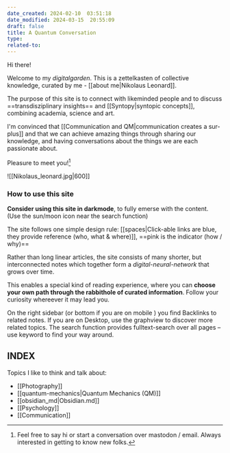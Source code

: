 ```yaml
---
date_created: 2024-02-10  03:51:18
date_modified: 2024-03-15  20:55:09
draft: false
title: A Quantum Conversation
type: 
related-to: 
---
```


Hi there!

Welcome to my *digitalgarden*.
This is a zettelkasten of collective knowledge, curated by me - [[about me|Nikolaus Leonard]].

The purpose of this site is to connect with likeminded people and to discuss ==transdisziplinary insights== and [[Syntopy|syntopic concepts]], combining academia, science and art.

I'm convinced that [[Communication and QM|communication creates a sur-plus]] and that we can achieve amazing things through sharing our knowledge, and having conversations about the things we are each passionate about.

Pleasure to meet you![^1]

![[Nikolaus_leonard.jpg|600]]

### How to use this site



**Consider using this site in darkmode**, to fully emerse with the content. (Use the sun/moon icon near the search function)

The site follows one simple design rule:
[[spaces|Click-able links are blue, they provide reference (who, what & where)]], ==pink is the indicator (how / why)==


Rather than long linear articles, the site consists of many shorter, but interconnected notes which together form a *digital-neural-network* that grows over time. 

This enables a special kind of reading experience, where you can **choose your own path through the rabbithole of curated information**. Follow your curiosity whereever it may lead you.

On the right sidebar (or bottom if you are on mobile ) you find Backlinks to related notes. If you are on Desktop, use the graphview to discover more related topics. The search function provides fulltext-search over all pages – use keyword to find your way around.




## INDEX 
Topics I like to think and talk about:

- [[Photography]]
- [[quantum-mechanics|Quantum Mechanics (QM)]]
- [[obsidian_md|Obsidian.md]]
- [[Psychology]]
- [[Communication]]






[^1]: Feel free to say hi or start a conversation over mastodon / email. Always interested in getting to know new folks.